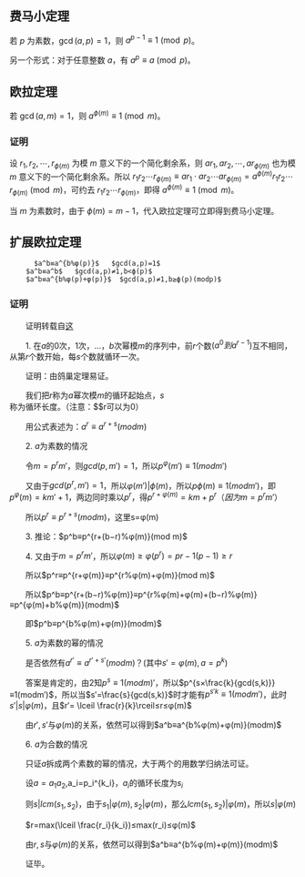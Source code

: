 ## 费马小定理

若 $p$ 为素数，$\gcd(a, p) = 1$，则 $a^{p - 1} \equiv 1 \pmod{p}$。

另一个形式：对于任意整数 $a$，有 $a^p \equiv a \pmod{p}$。

## 欧拉定理

若 $\gcd(a, m) = 1$，则 $a^{\phi(m)} \equiv 1 \pmod{m}$。

### 证明

设 $r_1, r_2, \cdots, r_{\phi(m)}$ 为模 $m$ 意义下的一个简化剩余系，则 $ar_1, ar_2, \cdots, ar_{\phi(m)}$ 也为模 $m$ 意义下的一个简化剩余系。所以 $r_1r_2 \cdots r_{\phi(m)} \equiv ar_1 \cdot ar_2 \cdots ar_{\phi(m)} = a^{\phi(m)}r_1r_2 \cdots r_{\phi(m)} \pmod{m}$，可约去 $r_1r_2 \cdots r_{\phi(m)}$，即得 $a^{\phi(m)} \equiv 1 \pmod{m}$。

当 $m$ 为素数时，由于 $\phi(m) = m - 1$，代入欧拉定理可立即得到费马小定理。

## 扩展欧拉定理

		  $a^b≡a^{b%φ(p)}$   $gcd(a,p)=1$
  	 	$a^b≡a^b$   $gcd(a,p)≠1,b<ϕ(p)$
   	 	$a^b≡a^{b%φ(p)+φ(p)}$  $gcd(a,p)≠1,b≥ϕ(p)(modp)$

### 证明

　　证明转载自[这](http://blog.csdn.net/synapse7/article/details/19610361)

　　1. 在$a$的$0$次，$1$次，...，$b$次幂模$m$的序列中，前$r$个数$(a^0到a^{r−1})$互不相同，从第$r$个数开始，每$s$个数就循环一次。

　　证明：由鸽巢定理易证。

　　我们把$r$称为$a$幂次模$m$的循环起始点，$s$称为循环长度。（注意：$$r可以为0）

　　用公式表述为：$a^r≡a^{r+s}(modm)$

　　2. $a$为素数的情况

　　令$m=p^rm′$，则$gcd(p,m′)=1$，所以$p^φ(m′)≡1(modm′)$

　　又由于$gcd(p^r,m′)=1$，所以$φ(m′)|ϕ(m)$，所以$pϕ(m)≡1(modm′)$，即$p^φ(m)=km′+1$，两边同时乘以$p^r$，得$p^{r+φ(m)}=km+p^r（因为m=p^rm′）$

　　所以$p^r≡p^{r+s}(modm)$，这里s=φ(m)

　　3. 推论：$p^b≡p^{r+(b−r)%φ(m)}(mod m)$

　　4. 又由于$m=p^rm′$，所以$φ(m)≥φ(p^r)=pr−1(p−1)≥r$

　　所以$p^r≡p^{r+φ(m)}≡p^{r%φ(m)+φ(m)}(mod m)$

　　所以$p^b≡p^{r+(b−r)%φ(m)}≡p^{r%φ(m)+φ(m)+(b−r)%φ(m)}≡p^{φ(m)+b%φ(m)}(modm)$

　　即$p^b≡p^{b%φ(m)+φ(m)}(modm)$

　　5. $a$为素数的幂的情况

　　是否依然有$a^{r′}≡a^{r′+s′}(modm)$？(其中$s′=φ(m),a=p^k$)

　　答案是肯定的，由2知$p^s≡1(modm)′$，所以$p^{s×\frac{k}{gcd(s,k)}}≡1(modm′)$，所以当$s′=\frac{s}{gcd(s,k)}$时才能有$p^{s′k}≡1(modm′)$，此时$s′|s|φ(m)$，且$r′= \lceil \frac{r}{k}\rceil≤r≤φ(m)$

　　由$r′,s′$与$φ(m)$的关系，依然可以得到$a^b≡a^{b%φ(m)+φ(m)}(modm)$

　　6. $a$为合数的情况

　　只证$a$拆成两个素数的幂的情况，大于两个的用数学归纳法可证。

　　设$a=a_1a_2$,a_i=p_i^{k_i}，$a_i$的循环长度为$s_i$

　　则$s|lcm(s_1,s_2)$，由于$s_1|φ(m),s_2|φ(m)$，那么$lcm(s_1,s_2)|φ(m)$，所以$s|φ(m)$

　　$r=max(\lceil \frac{r_i}{k_i})≤max(r_i)≤φ(m)$

　　由$r,s$与$φ(m)$的关系，依然可以得到$a^b≡a^{b%φ(m)+φ(m)}(modm)$

　　证毕。
